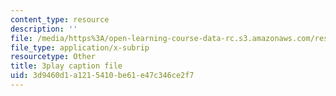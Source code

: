 ```yaml
---
content_type: resource
description: ''
file: /media/https%3A/open-learning-course-data-rc.s3.amazonaws.com/res-2-002-finite-element-procedures-for-solids-and-structures-spring-2010/3d9460d1a1215410be61e47c346ce2f7_lsS2NysCVM4.vtt
file_type: application/x-subrip
resourcetype: Other
title: 3play caption file
uid: 3d9460d1-a121-5410-be61-e47c346ce2f7
---
```

